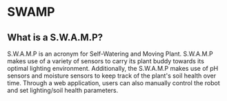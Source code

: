 # SWAMP
  
## What is a S.W.A.M.P?  
S.W.A.M.P is an acronym for Self-Watering and Moving Plant. S.W.A.M.P makes use of a variety of sensors to carry its plant buddy towards its optimal lighting environment. Additionally, the S.W.A.M.P makes use of pH sensors and moisture sensors to keep track of the plant's soil health over time. Through a web application, users can also manually control the robot and set lighting/soil health parameters.
